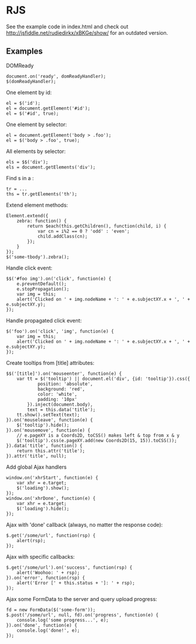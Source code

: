 
RJS
====

See the example code in index.html and check out
http://jsfiddle.net/rudiedirkx/xBKGe/show/ for an outdated
version.

Examples
----

DOMReady

	document.on('ready', domReadyHandler);
	$(domReadyHandler);

One element by id:

    el = $('id');
	el = document.getElement('#id');
	el = $('#id', true);

One element by selector:

	el = document.getElement('body > .foo');
	el = $('body > .foo', true);

All elements by selector:

	els = $$('div');
	els = document.getElements('div');

Find <TH>s in a <TR>:

	tr = ...
	ths = tr.getElements('th');

Extend element methods:

	Element.extend({
		zebra: function() {
			return $each(this.getChildren(), function(child, i) {
				var cn = i%2 == 0 ? 'odd' : 'even';
				child.addClass(cn);
			});
		}
	});
	$('some-tbody').zebra();

Handle click event:

	$$('#foo img').on('click', function(e) {
		e.preventDefault();
		e.stopPropagation();
		var img = this;
		alert('Clicked on ' + img.nodeName + ': ' + e.subjectXY.x + ', ' + e.subjectXY.y);
	});

Handle propagated click event:

	$('foo').on('click', 'img', function(e) {
		var img = this;
		alert('Clicked on ' + img.nodeName + ': ' + e.subjectXY.x + ', ' + e.subjectXY.y);
	});

Create tooltips from [title] attributes:

	$$('[title]').on('mouseenter', function(e) {
		var tt = $('tooltip') || document.el('div', {id: 'tooltip'}).css({
				position: 'absolute',
				background: 'red',
				color: 'white',
				padding: '10px'
			}).inject(document.body),
			text = this.data('title');
		tt.show().setText(text);
	}).on('mouseleave', function(e) {
		$('tooltip').hide();
	}).on('mousemove', function(e) {
		// e.pageXY is a Coords2D, toCSS() makes left & top from x & y
		$('tooltip').css(e.pageXY.add(new Coords2D(15, 15)).toCSS());
	}).data('title', function() {
		return this.attr('title');
	}).attr('title', null);

Add global Ajax handlers

	window.on('xhrStart', function(e) {
		var xhr = e.target;
		$('loading').show();
	});
	window.on('xhrDone', function(e) {
		var xhr = e.target;
		$('loading').hide();
	});

Ajax with 'done' callback (always, no matter the response code):

	$.get('/some/url', function(rsp) {
		alert(rsp);
	});

Ajax with specific callbacks:

	$.get('/some/url').on('success', function(rsp) {
		alert('Woohoo: ' + rsp);
	}).on('error', function(rsp) {
		alert('Error [' + this.status + ']: ' + rsp);
	});

Ajax some FormData to the server and query upload progress:

	fd = new FormData($('some-form'));
	$.post('/some/url', null, fd).on('progress', function(e) {
		console.log('some progress...', e);
	}).on('done', function(e) {
		console.log('done!', e);
	});
